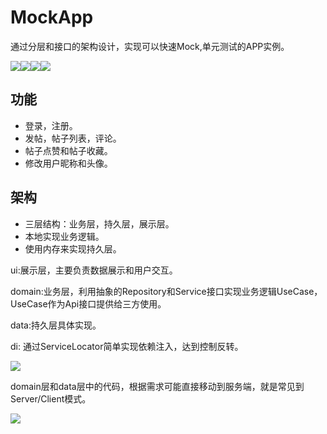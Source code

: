 # MockApp
通过分层和接口的架构设计，实现可以快速Mock,单元测试的APP实例。

![](./images/login.jpg)![](./images/1.jpg)![](./images/2.jpg)![](./images/3.jpg)



## 功能
* 登录，注册。
* 发帖，帖子列表，评论。
* 帖子点赞和帖子收藏。
* 修改用户昵称和头像。

## 架构
* 三层结构：业务层，持久层，展示层。
* 本地实现业务逻辑。
* 使用内存来实现持久层。


ui:展示层，主要负责数据展示和用户交互。  

domain:业务层，利用抽象的Repository和Service接口实现业务逻辑UseCase，UseCase作为Api接口提供给三方使用。  

data:持久层具体实现。  

di: 通过ServiceLocator简单实现依赖注入，达到控制反转。  

![](./images/4.jpg)

domain层和data层中的代码，根据需求可能直接移动到服务端，就是常见到Server/Client模式。


![](./images/5.jpg)
